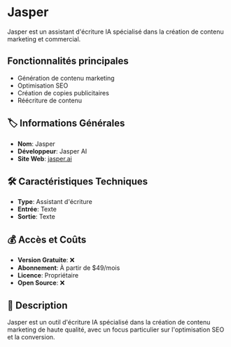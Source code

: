 # Jasper

Jasper est un assistant d'écriture IA spécialisé dans la création de contenu marketing et commercial.

## Fonctionnalités principales

- Génération de contenu marketing
- Optimisation SEO
- Création de copies publicitaires
- Réécriture de contenu

## 🏷️ Informations Générales
- **Nom**: Jasper
- **Développeur**: Jasper AI
- **Site Web**: [jasper.ai](https://jasper.ai)

## 🛠️ Caractéristiques Techniques
- **Type**: Assistant d'écriture
- **Entrée**: Texte
- **Sortie**: Texte

## 💰 Accès et Coûts
- **Version Gratuite**: ❌
- **Abonnement**: À partir de $49/mois
- **Licence**: Propriétaire
- **Open Source**: ❌

## 📝 Description
Jasper est un outil d'écriture IA spécialisé dans la création de contenu marketing de haute qualité, avec un focus particulier sur l'optimisation SEO et la conversion. 